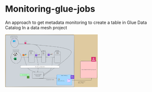 # Monitoring-glue-jobs
An approach to get metadata monitoring to create a table in Glue Data Catalog
In a data mesh project



<img src='./diagram.png' width=60%>






